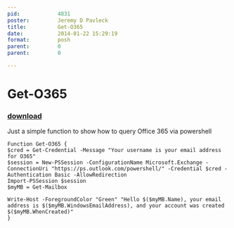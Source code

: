 ```yaml
---
pid:            4831
poster:         Jeremy D Pavleck
title:          Get-O365
date:           2014-01-22 15:29:19
format:         posh
parent:         0
parent:         0

---
```


# Get-O365

### [download](4831.ps1)

Just a simple function to show how to query Office 365 via powershell	

```posh
Function Get-O365 {
$cred = Get-Credential -Message "Your username is your email address for O365"
$session = New-PSSession -ConfigurationName Microsoft.Exchange -ConnectionUri "https://ps.outlook.com/powershell/" -Credential $cred -Authentication Basic -AllowRedirection
Import-PSSession $session
$myMB = Get-Mailbox

Write-Host -ForegroundColor "Green" "Hello $($myMB.Name), your email address is $($myMB.WindowsEmailAddress), and your account was created $($myMB.WhenCreated)"
}
```
